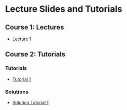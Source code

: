 # Lecture Slides and Tutorials

## Course 1: Lectures
- [Lecture 1](./lecture/l1/Lecture_1.html)

## Course 2: Tutorials
### Tutorials 
- [Tutorial 1](./tutorial/tutorial-1/tutorial_1.html)

### Solutions 
- [Solution Tutorial 1](./tutorial/tutorial-1-solution/tutorial_1_solution.html)
